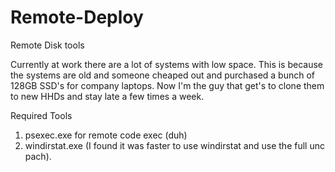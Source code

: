 # Remote-Deploy
Remote Disk tools


Currently at work there are a lot of systems with low space. This is because the systems are old and someone cheaped out and purchased a bunch of 128GB SSD's for company laptops. Now I'm the guy that get's to clone them to new HHDs and stay late a few times a week.


Required Tools
1. psexec.exe for remote code exec (duh)
2. windirstat.exe (I found it was faster to use windirstat and use the full unc pach).
